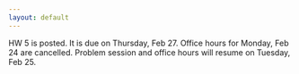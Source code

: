 ```yaml
---
layout: default
---
```


HW 5 is posted. It is due on Thursday, Feb 27. Office hours for Monday, Feb 24 are cancelled. Problem session and office hours will resume on Tuesday, Feb 25.
